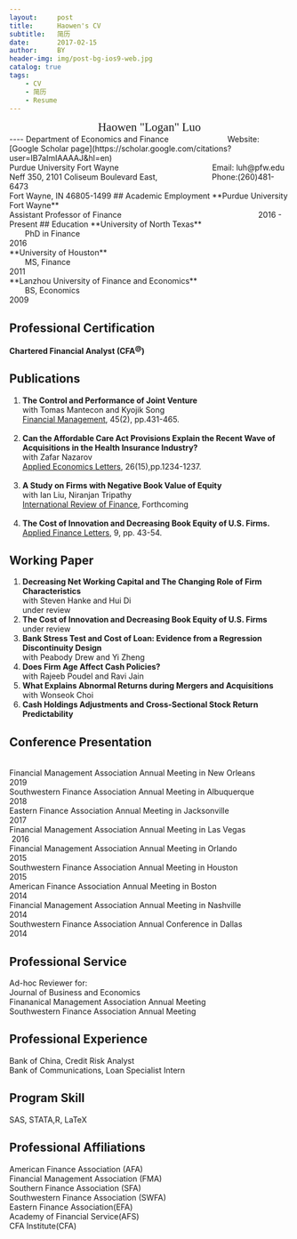 ```yaml
---
layout:     post
title:      Haowen's CV
subtitle:   简历
date:       2017-02-15
author:     BY
header-img: img/post-bg-ios9-web.jpg
catalog: true
tags:
    - CV
    - 简历
    - Resume
---
```


<center><span style="font-family:Didot; font-size:1.5em;">Haowen "Logan" Luo</span></center>
----
Department of Economics and Finance &emsp;&emsp;&emsp;&emsp;&emsp;&emsp;&emsp; Website: [Google Scholar page](https://scholar.google.com/citations?user=IB7aImIAAAAJ&hl=en)<br>Purdue University Fort Wayne&emsp;&emsp;&emsp;&emsp;&emsp;&emsp;&emsp;&emsp;&emsp;&emsp;&emsp;&emsp;Email: luh@pfw.edu<br>Neff 350, 2101 Coliseum Boulevard East,&emsp;&emsp;&emsp;&emsp;&emsp;&emsp;&emsp;Phone:(260)481-6473<br>  Fort Wayne, IN 46805-1499
## Academic Employment
**Purdue University Fort Wayne** <br> Assistant Professor of Finance &emsp;&emsp;&emsp;&emsp;&emsp;&emsp;&emsp;&emsp;&emsp;&emsp;&emsp;&emsp;&emsp;&emsp;&emsp;&emsp;&emsp; 2016 - Present
## Education
**University of North Texas** <br> &emsp;&emsp;PhD in Finance&emsp;&emsp;&emsp;&emsp;&emsp;&emsp;&emsp;&emsp;&emsp;&emsp;&emsp;&emsp;&emsp;&emsp;&emsp;&emsp;&emsp;&emsp;&emsp;&emsp;&emsp;&emsp;&emsp;&emsp;&emsp;2016<br>**University of Houston**<br> &emsp;&emsp;MS, Finance&emsp;&emsp;&emsp;&emsp;&emsp;&emsp;&emsp;&emsp;&emsp;&emsp;&emsp;&emsp;&emsp;&emsp;&emsp;&emsp;&emsp;&emsp;&emsp;&emsp;&emsp;&emsp;&emsp;&emsp;&emsp;&emsp; 2011<br>**Lanzhou University of Finance and Economics**<br> &emsp;&emsp;BS, Economics&emsp;&emsp;&emsp;&emsp;&emsp;&emsp;&emsp;&emsp;&emsp;&emsp;&emsp;&emsp;&emsp;&emsp;&emsp;&emsp;&emsp;&emsp;&emsp;&emsp;&emsp;&emsp;&emsp;&emsp;&emsp; 2009

## Professional Certification
**Chartered Financial Analyst (CFA<sup>@</sup>)**
## Publications
1. **The Control and Performance of Joint Venture** <br> with Tomas Mantecon and Kyojik Song<br> <u>Financial Management</u>, 45(2), pp.431-465.<br><br>
2. **Can the Affordable Care Act Provisions Explain the Recent Wave of Acquisitions in the Health Insurance Industry?**<br> with Zafar Nazarov <br><u>Applied Economics Letters</u>, 26(15),pp.1234-1237.<br><br>
3. **A Study on Firms with Negative Book Value of Equity** <br> with Ian Liu, Niranjan Tripathy <br><u>International Review of Finance</u>, Forthcoming<br><br>
4. **The Cost of Innovation and Decreasing Book Equity of U.S. Firms.** <br><u>Applied Finance Letters</u>, 9, pp. 43-54.

## Working Paper
1. **Decreasing Net Working Capital and The Changing Role of Firm Characteristics** <br> with Steven Hanke and Hui Di<br>under review
2. **The Cost of Innovation and Decreasing Book Equity of U.S. Firms**<br>under review
3. **Bank Stress Test and Cost of Loan: Evidence from a Regression Discontinuity Design**<br> with Peabody Drew and Yi Zheng
3. **Does Firm Age Affect Cash Policies?**<br> with Rajeeb Poudel and Ravi Jain
4. **What Explains Abnormal Returns during Mergers and Acquisitions**<br> with Wonseok Choi
5. **Cash Holdings Adjustments and Cross-Sectional Stock Return Predictability**
## Conference Presentation
<br>
Financial Management Association Annual Meeting in New Orleans &emsp;&emsp;&emsp;2019<br>
Southwestern Finance Association Annual Meeting in Albuquerque &emsp;&emsp;&emsp;  2018<br>
Eastern Finance Association Annual Meeting in Jacksonville&emsp;&emsp;&emsp;&emsp;&emsp;&emsp;&emsp; 2017<br>
Financial Management Association Annual Meeting in Las Vegas &emsp;&emsp;&emsp;&emsp;  &nbsp;2016<br>
Financial Management Association Annual Meeting in Orlando &emsp;&emsp;&emsp;&emsp;&emsp; 2015<br>
Southwestern Finance Association Annual Meeting in Houston&emsp;&emsp;&emsp;&emsp;&emsp; &nbsp 2015<br>
American Finance Association Annual Meeting in Boston&emsp;&emsp;&emsp;&emsp;&emsp;&emsp;&emsp;&emsp;&nbsp 2014<br>Financial Management Association Annual Meeting in Nashville&emsp;&emsp;&emsp;&emsp;&emsp; 2014<br>Southwestern Finance Association Annual Conference in Dallas&emsp;&emsp;&emsp;&emsp;&emsp;&nbsp 2014

## Professional Service
Ad-hoc Reviewer for:<br>Journal of Business and Economics<br>Finananical Management Association Annual Meeting<br>Southwestern Finance Association Annual Meeting

## Professional Experience
Bank of China, Credit Risk Analyst<br>Bank of Communications, Loan Specialist Intern 

## Program Skill
SAS, STATA,R, LaTeX

## Professional Affiliations
American Finance Association (AFA)<br>Financial Management Association (FMA)<br>Southern Finance Association (SFA)<br>Southwestern Finance Association (SWFA)<br>Eastern Finance Association(EFA)<br>Academy of Financial Service(AFS)<br> CFA Institute(CFA)
